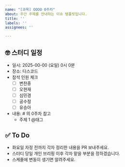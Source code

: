 ```yaml
---
name: "[과목] OOOO 0주차"
about: 주간 주제를 안내하는 이슈 템플릿입니다.
title: ''
labels: ''
assignees: ''

---
```


## 🤓 스터디 일정
- 일시: 2025-00-00 (요일) 0시 0분
- 장소: 디스코드
- 참석 인원 체크
  - [ ] 변찬중
  - [ ] 오현재
  - [ ] 심민경
  - [ ] 공수정
  - [ ] 유승아
- 내용: #  의 0주차 참고
  - 주제 1 @태그
## ✅ To Do
- 화요일 자정 전까지 각자 정리한 내용을 PR 보내주세요.
- 스터디 당일 개인 브리핑 이후 각자 맡을 부분을 정하겠습니다.
- 스케줄에 변동이 생기면 알려주세요.
